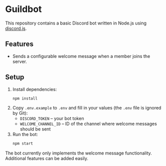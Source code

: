 # Guildbot

This repository contains a basic Discord bot written in Node.js using
[discord.js](https://discord.js.org/).

## Features

- Sends a configurable welcome message when a member joins the server.

## Setup

1. Install dependencies:
   ```bash
   npm install
   ```
2. Copy `.env.example` to `.env` and fill in your values (the `.env` file is
   ignored by Git):
   - `DISCORD_TOKEN` &ndash; your bot token
   - `WELCOME_CHANNEL_ID` &ndash; ID of the channel where welcome messages
     should be sent
3. Run the bot:
   ```bash
   npm start
   ```

The bot currently only implements the welcome message functionality.
Additional features can be added easily.
